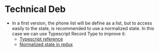 # Technical Deb

- In a first version, the phone list will be define as a list, but to access easily to the state,
is recommended to use a normalized state. In this case we can use Typescript Record Type to improve it:
    - [Typescript reference](https://www.typescriptlang.org/docs/handbook/advanced-types.html)
    - [Normalized state in redux](https://redux.js.org/recipes/structuring-reducers/normalizing-state-shape/)
